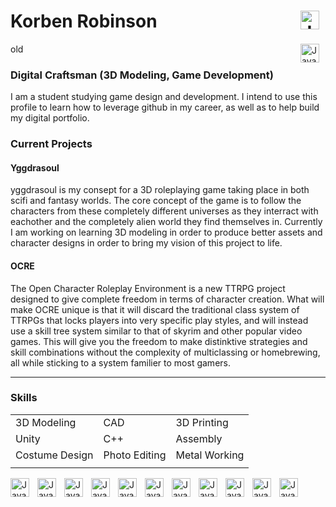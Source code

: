 <base target="_blank">

# Korben Robinson      <a href="https://www.linkedin.com/in/korben-robinson-1882621a2/" target="_blank"><img align="right" alt="Java" width="30px" style="padding-right:10px;" src="https://cdn.jsdelivr.net/gh/devicons/devicon/icons/linkedin/linkedin-original.svg"/></a>


old
[<img align="right" alt="Java" width="30px" style="padding-right:10px;" src="https://cdn.jsdelivr.net/gh/devicons/devicon/icons/linkedin/linkedin-original.svg"/>](https://www.linkedin.com/in/korben-robinson-1882621a2/)


### Digital Craftsman (3D Modeling, Game Development)
  
  I am a student studying game design and development. I intend to use this profile to learn how to leverage github in my career, as well as to help build my digital portfolio. 
  
  ### Current Projects
  #### Yggdrasoul
  yggdrasoul is my consept for a 3D roleplaying game taking place in both scifi and fantasy worlds. The core concept of the game is to follow the characters from these completely different universes as they interract with eachother and the completely alien world they find themselves in. Currently I am working on learning 3D modeling in order to produce better assets and character designs in order to bring my vision of this project to life.
  
  #### OCRE
  The Open Character Roleplay Environment is a new TTRPG project designed to give complete freedom in terms of character creation. What will make OCRE unique is that it will discard the traditional class system of TTRPGs that locks players into very specific play styles, and will instead use a skill tree system similar to that of skyrim and other popular video games. This will give you the freedom to make distinktive strategies and skill combinations without the complexity of multiclassing or homebrewing, all while sticking to a system familier to most gamers.
  
  ---
  ### Skills
  ||||
  |-----------|---|-----------|
  |3D Modeling|CAD|3D Printing|
  |Unity|C++|Assembly|
  |Costume Design|Photo Editing|Metal Working|
  ||||
  
  
  
  <img align="left" alt="Java" width="30px" style="padding-right:10px;" src="https://cdn.jsdelivr.net/gh/devicons/devicon/icons/blender/blender-original.svg"/>
  <img align="left" alt="Java" width="30px" style="padding-right:10px;" src="https://cdn-icons-png.flaticon.com/128/5969/5969347.png"/>
  <img align="left" alt="Java" width="30px" style="padding-right:10px;" src="https://cdn.jsdelivr.net/gh/devicons/devicon/icons/vscode/vscode-original.svg"/>
  <img align="left" alt="Java" width="30px" style="padding-right:10px;" src="https://cdn.jsdelivr.net/gh/devicons/devicon/icons/visualstudio/visualstudio-plain.svg"/>
  <img align="left" alt="Java" width="30px" style="padding-right:10px;" src="https://cdn.jsdelivr.net/gh/devicons/devicon/icons/photoshop/photoshop-plain.svg"/>
  <img align="left" alt="Java" width="30px" style="padding-right:10px;" src="https://cdn.jsdelivr.net/gh/devicons/devicon/icons/illustrator/illustrator-plain.svg"/>
  <img align="left" alt="Java" width="30px" style="padding-right:10px;" src="https://cdn.jsdelivr.net/gh/devicons/devicon/icons/cplusplus/cplusplus-plain.svg"/>
  <img align="left" alt="Java" width="30px" style="padding-right:10px;" src="https://img.icons8.com/fluency/48/null/autodesk-inventor-2020.png"/>
  <img align="left" alt="Java" width="30px" style="padding-right:10px;" src="https://img.icons8.com/color/48/null/autodesk-autocad.png"/>
  <img align="left" alt="Java" width="30px" style="padding-right:10px;" src="https://user-images.githubusercontent.com/18035735/48554277-46064580-e8de-11e8-8c4c-b682081a2219.png"/>
  <img align="left" alt="Java" width="30px" style="padding-right:10px;" src="https://cdn.jsdelivr.net/gh/devicons/devicon/icons/linux/linux-original.svg"/>
  
  

<!--
**Khaster609/Khaster609** is a ✨ _special_ ✨ repository because its `README.md` (this file) appears on your GitHub profile.

Here are some ideas to get you started:

- 🔭 I’m currently working on ...
- 🌱 I’m currently learning ...
- 👯 I’m looking to collaborate on ...
- 🤔 I’m looking for help with ...
- 💬 Ask me about ...
- 📫 How to reach me: ...
- 😄 Pronouns: ...
- ⚡ Fun fact: ...
-->
